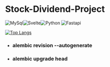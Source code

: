 # Stock-Dividend-Project
<img alt="MySql" src="https://img.shields.io/badge/Mysql-4479A1?style=flat-square&logo=mysql&logoColor=white"><img alt="Svelte" src="https://img.shields.io/badge/Svelte-red?style=flat-square&logo=svelte&logoColor=white"><img alt="Python" src="https://img.shields.io/badge/Python-0B2C4A?style=flat-square&logo=Python&logoColor=%23F7DF1E"> <img  alt="Fastapi" src="https://img.shields.io/badge/Fastapi-007396?style=flat-square&logo=Fastapi&logoColor=white">

[![Top Langs](https://github-readme-stats.vercel.app/api/top-langs/?dlawnsdk04@naver.com=anuraghazra&hide_progress=true)](https://github.com/dlawnsdk04@naver.com/github-readme-stats)

+ ### alembic revision --autogenerate
+ ### alembic upgrade head

